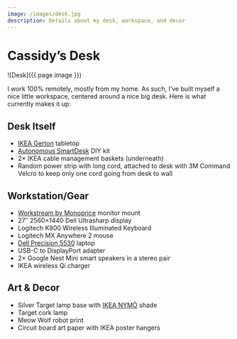 ```yaml
---
image: /images/desk.jpg
description: Details about my desk, workspace, and decor
---
```


# Cassidy’s Desk

![Desk]({{ page.image }})

I work 100% remotely, mostly from my home. As such, I’ve built myself a nice little workspace, centered around a nice big desk. Here is what currently makes it up:

## Desk Itself

- [IKEA Gerton](https://www.ikea.com/us/en/p/gerton-tabletop-beech-50106773/) tabletop
- [Autonomous SmartDesk](https://www.autonomous.ai/standing-desks/diy-smart-desk-kit) DIY kit
- 2× IKEA cable management baskets (underneath)
- Random power strip with long cord, attached to desk with 3M Command Velcro to keep only one cord going from desk to wall

## Workstation/Gear

- [Workstream by Monoprice](https://www.monoprice.com/product?p_id=33535) monitor mount
- 27&Prime; 2560×1440 Dell Ultrasharp display
- Logitech K800 Wireless Illuminated Keyboard
- Logitech MX Anywhere 2 mouse
- [Dell Precision 5530](/5530) laptop
- USB-C to DisplayPort adapter
- 2× Google Nest Mini smart speakers in a stereo pair
- IKEA wireless Qi charger

## Art & Decor

- Silver Target lamp base with [IKEA NYMÖ](https://www.ikea.com/gb/en/p/nymoe-lamp-shade-black-brass-colour-30340833/) shade
- Target cork lamp
- Meow Wolf robot print
- Circuit board art paper with IKEA poster hangers
